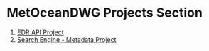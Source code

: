 # MetOceanDWG Projects Section

1.  [EDR API Project](https://github.com/opengeospatial/MetOceanDWG/tree/main/MetOceanDWG%20Projects/EDR%20API)
2.  [Search Engine - Metadata Project](https://github.com/opengeospatial/MetOceanDWG/tree/main/MetOceanDWG%20Projects/Search%20Engine%20-%20Metadata%20Project)
